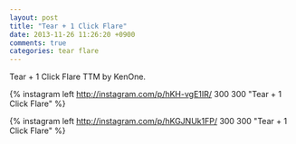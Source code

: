 ```yaml
---
layout: post
title: "Tear + 1 Click Flare"
date: 2013-11-26 11:26:20 +0900
comments: true
categories: tear flare
---
```

Tear + 1 Click Flare TTM by KenOne.

{% instagram left http://instagram.com/p/hKH-vgE1IR/ 300 300 "Tear + 1 Click Flare" %}

{% instagram left http://instagram.com/p/hKGJNUk1FP/ 300 300 "Tear + 1 Click Flare" %}
